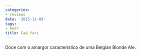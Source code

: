 ```yaml
---
categories:
- reviews
date: '2015-11-09'
tags:
- beer
title: Caá Yari
---
```


Doce com o amargor característico de uma Belgian Blonde Ale.